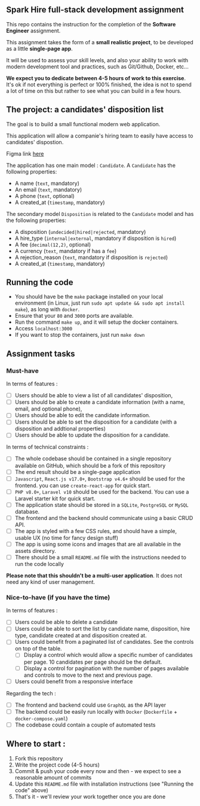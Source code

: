## Spark Hire full-stack development assignment
This repo contains the instruction for the completion of the **Software Engineer** assignment.

This assignment takes the form of a **small realistic project**, to be developed as a little **single-page app**.

It will be used to assess your skill levels, and also your ability to work with modern development tool and 
practices, such as Git/Github, Docker, etc...

**We expect you to dedicate between 4-5 hours of work to this exercise**. It's ok if not everything is perfect or 100% 
finished, the idea is not to spend a lot of time on this but rather to see what you can build in a few hours.

## The project: a candidates' disposition list
The goal is to build a small functional modern web application.

This application will allow a companie's hiring team to easily have access to candidates' dispostion.

Figma link [here](https://www.figma.com/file/WyM4lR9Ww9XjN1z13p9fO8/Eng-Test-Mock-2024?type=design&node-id=3%3A24075&mode=design&t=k9XgrWfyB7yuvWyd-1)

The application has one main model : `Candidate`. A `Candidate` has the following properties:

- A name (`text`, mandatory)
- An email (`text`, mandatory)
- A phone (`text`, optional)
- A created_at (`timestamp`, mandatory)

The secondary model `Disposition` is related to the `Candidate` model and has the following properties:

- A disposition (`undecided|hired|rejected`, mandatory)
- A hire_type (`internal|external`, mandatory if disposition is `hired`)
- A fee (`decimal(12,2)`, optional)
- A currency (`text`, mandatory if has a `fee`)
- A rejection_reason (`text`, mandatory if disposition is `rejected`)
- A created_at (`timestamp`, mandatory)

## Running the code

 - You should have be the `make` package installed on your local environment (in Linux, just run `sudo apt update && sudo apt install make`), as long with `docker`.
  - Ensure that your `80` and `3000` ports are available.
  - Run the command `make up`, and it will setup the docker containers.
  - Access `localhost:3000`
  - If you want to stop the containers, just run `make down`


## Assignment tasks

### Must-have

In terms of features :

- [ ] Users should be able to view a list of all candidates' disposition,
- [ ] Users should be able to create a candidate information (with a name, email, and optional phone),
- [ ] Users should be able to edit the candidate information.
- [ ] Users should be able to set the disposition for a candidate (with a disposition and addtional properties)
- [ ] Users should be able to update the disposition for a candidate.

In terms of technical constraints :

- [ ] The whole codebase should be contained in a single repository available on GitHub, which should be a fork 
      of this repository
- [ ] The end result should be a single-page application
- [ ] `Javascript`, `React.js v17.0+`, `Bootstrap v4.6+` should be used for the frontend. you can use `create-react-app` for quick start.
- [ ] `PHP v8.0+`, `Laravel v10` should be used for the backend. You can use a Laravel starter kit for quick start.
- [ ] The application state should be stored in a `SQLite`, `PostgreSQL` or `MySQL` database.
- [ ] The frontend and the backend should communicate using a basic CRUD API.
- [ ] The app is styled with a few CSS rules, and should have a simple, usable UX (no time for fancy design stuff)
- [ ] The app is using some icons and images that are all available in the assets directory.
- [ ] There should be a small `README.md` file with the instructions needed to run the code locally

**Please note that this shouldn't be a multi-user application**. It does not need any kind of user management.

### Nice-to-have (if you have the time)

In terms of features :

- [ ] Users could be able to delete a candidate
- [ ] Users could be able to sort the list by candidate name, disposition, hire type, candidate created at and disposition created at.
- [ ] Users could benefit from a paginated list of candidates. See the controls on top of the table.
  - [ ] Display a control which would allow a specific number of candidates per page. 10 candidates per page should be the default.
  - [ ] Display a control for pagination with the number of pages available and controls to move to the next and previous page.
- [ ] Users could benefit from a responsive interface

Regarding the tech :

- [ ] The frontend and backend could use `GraphQL` as the API layer
- [ ] The backend could be easily run locally with `Docker` (`Dockerfile` + `docker-compose.yaml`)
- [ ] The codebase could contain a couple of automated tests

## Where to start :

1. Fork this repository
1. Write the project code (4-5 hours)
1. Commit & push your code every now and then - we expect to see a reasonable amount of commits
1. Update this `README.md` file with installation instructions (see "Running the code" above)
1. That's it - we'll review your work together once you are done
